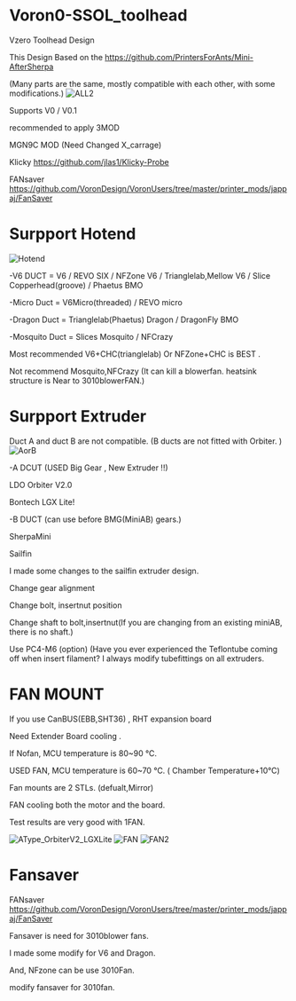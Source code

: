 # Voron0-SSOL_toolhead
Vzero Toolhead Design 

This Design Based on the https://github.com/PrintersForAnts/Mini-AfterSherpa 

(Many parts are the same, mostly compatible with each other, with some modifications.)
![ALL2](https://user-images.githubusercontent.com/110684743/183617793-c647f5ba-fb6c-49f9-a819-6bbb3ed8931c.png)

Supports 
V0 / V0.1 

recommended to apply 3MOD

MGN9C MOD (Need Changed X_carrage)

Klicky https://github.com/jlas1/Klicky-Probe

FANsaver https://github.com/VoronDesign/VoronUsers/tree/master/printer_mods/jappaj/FanSaver


# Surpport  Hotend 
![Hotend](https://user-images.githubusercontent.com/110684743/183629285-1fd632dc-63b1-4234-9d5d-65d370ef9e32.png)

-V6 DUCT = V6 / REVO SIX /  NFZone V6 / Trianglelab,Mellow V6 / Slice Copperhead(groove) / Phaetus BMO 

-Micro Duct = V6Micro(threaded) / REVO micro 

-Dragon Duct = Trianglelab(Phaetus) Dragon / DragonFly BMO 

-Mosquito Duct = Slices Mosquito / NFCrazy 



Most recommended V6+CHC(trianglelab) Or NFZone+CHC is BEST .

Not recommend Mosquito,NFCrazy (It can kill a blowerfan. heatsink structure is Near to 3010blowerFAN.)



# Surpport Extruder
Duct A and duct B are not compatible.
(B ducts are not fitted with Orbiter. )
![AorB](https://user-images.githubusercontent.com/110684743/183629159-d4d5dcb6-6f35-4ced-8581-634f9e71aacf.png)

-A DCUT (USED Big Gear , New Extruder !!)

LDO Orbiter V2.0

Bontech LGX Lite!





-B DUCT (can use before BMG(MiniAB) gears.)

SherpaMini

Sailfin

I made some changes to the sailfin extruder design.

Change gear alignment

Change bolt, insertnut position

Change shaft to bolt,insertnut(If you are changing from an existing miniAB, there is no shaft.)

Use PC4-M6 (option) (Have you ever experienced the Teflontube coming off when insert filament? I always modify tubefittings on all extruders.


# FAN MOUNT
If you use CanBUS(EBB,SHT36) , RHT expansion board

Need Extender Board cooling .

If Nofan, MCU temperature is 80~90 ℃.

USED FAN, MCU temperature is 60~70 ℃. ( Chamber Temperature+10℃)

Fan mounts are 2 STLs. (defualt,Mirror)

FAN cooling both the motor and the board.

Test results are very good with 1FAN.

![AType_OrbiterV2_LGXLite](https://user-images.githubusercontent.com/110684743/183629411-0dd52714-6a15-49d5-a051-bf9d5bd46da1.png)
![FAN](https://user-images.githubusercontent.com/110684743/183629416-4422dae8-92e0-4757-a2de-d5cba05ab122.png)
![FAN2](https://user-images.githubusercontent.com/110684743/183629438-c4565a7e-af57-482c-806b-35d1365911cf.png)


# Fansaver
FANsaver https://github.com/VoronDesign/VoronUsers/tree/master/printer_mods/jappaj/FanSaver

Fansaver is need for 3010blower fans.

I made some modify for V6 and Dragon.

And, NFzone can be use 3010Fan.

modify fansaver for 3010fan.

